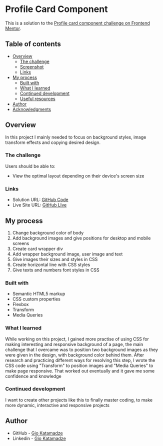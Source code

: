 # Profile Card Component

This is a solution to the [Profile card component challenge on Frontend Mentor](https://www.frontendmentor.io/challenges/profile-card-component-cfArpWshJ).

## Table of contents

- [Overview](#overview)
  - [The challenge](#the-challenge)
  - [Screenshot](#screenshot)
  - [Links](#links)
- [My process](#my-process)
  - [Built with](#built-with)
  - [What I learned](#what-i-learned)
  - [Continued development](#continued-development)
  - [Useful resources](#useful-resources)
- [Author](#author)
- [Acknowledgments](#acknowledgments)

## Overview

In this project I mainly needed to focus on background styles, image transform effects and copying desired design.

### The challenge

Users should be able to:

- View the optimal layout depending on their device's screen size

### Links

- Solution URL: [GitHub Code](https://github.com/GioKatamadze/Profile-Card-Component)
- Live Site URL: [GitHub LIve](https://giokatamadze.github.io/Profile-Card-Component/)

## My process

1. Change background color of body
2. Add background images and give positions for desktop and mobile screens
3. Create card wrapper div
4. Add wrapper background image, user image and text
5. Give images their sizes and styles in CSS
6. Create horizontal line with CSS styles
7. Give texts and numbers font styles in CSS

### Built with

- Semantic HTML5 markup
- CSS custom properties
- Flexbox
- Transform
- Media Queries

### What I learned

While working on this project, I gained more practise of using CSS for making interesting and responsive background of a page, the main challenge that I overcame was to position two background images as they were given in the design, with background color behind them. After research and practicing different ways for resolving this step, I wrote the CSS code using "Transform" to position images and "Media Queries" to make page responsive. That worked out eventually and it gave me some confidence and knowledge

### Continued development

I want to create other projects like this to finally master coding, to make more dynamic, interactive and responsive projects

## Author

- GitHub - [Gio Katamadze](https://github.com/GioKatamadze)
- Linkedin - [Gio Katamadze](https://www.linkedin.com/in/gio-katamadze-a409931a7)
